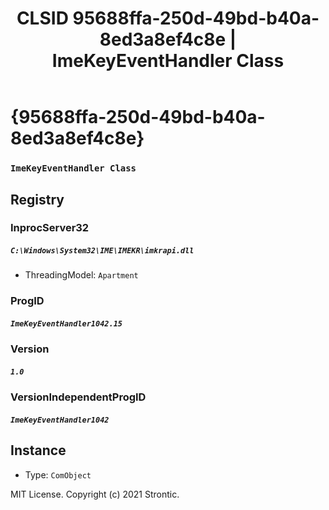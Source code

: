 ﻿---
title: "CLSID 95688ffa-250d-49bd-b40a-8ed3a8ef4c8e | ImeKeyEventHandler Class"
excerpt: What is COM-Object CLSID 95688ffa-250d-49bd-b40a-8ed3a8ef4c8e?
---

# {95688ffa-250d-49bd-b40a-8ed3a8ef4c8e}

### `ImeKeyEventHandler Class`

## Registry


### InprocServer32

##### `C:\Windows\System32\IME\IMEKR\imkrapi.dll`
* ThreadingModel: `Apartment`

### ProgID

##### `ImeKeyEventHandler1042.15`

### Version

##### `1.0`

### VersionIndependentProgID

##### `ImeKeyEventHandler1042`

## Instance

* Type: `ComObject`

MIT License. Copyright (c) 2021 Strontic.



